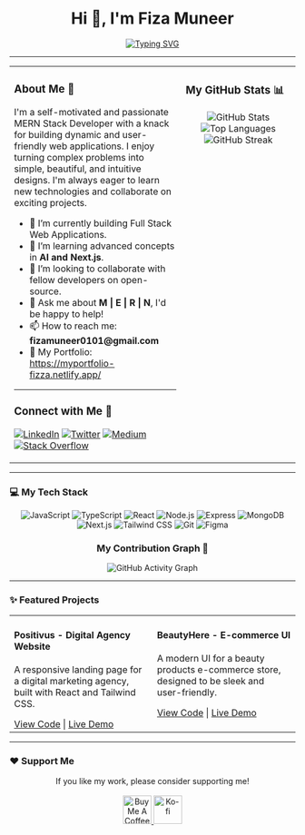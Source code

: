 <div align="center">
  <h1>Hi 👋, I'm Fiza Muneer</h1>
  <a href="https://git.io/typing-svg">
    <img src="https://readme-typing-svg.herokuapp.com?font=Fira+Code&size=25&pause=1000&color=3399FF¢er=true&width=500&lines=Passionate+MERN+Stack+Developer;Building+Digital+Experiences;From+Lahore,+Pakistan+%F0%9F%87%B5%F0%9F%87%B0" alt="Typing SVG" />
  </a>
</div>

<hr>

<table>
  <tr>
    <td valign="top" width="60%">
      <h3>About Me 🚀</h3>
      <p>
        I'm a self-motivated and passionate MERN Stack Developer with a knack for building dynamic and user-friendly web applications. I enjoy turning complex problems into simple, beautiful, and intuitive designs. I'm always eager to learn new technologies and collaborate on exciting projects.
      </p>
      <ul>
        <li>🔭 I’m currently building Full Stack Web Applications.</li>
        <li>🌱 I’m learning advanced concepts in <strong>AI and Next.js</strong>.</li>
        <li>👯 I’m looking to collaborate with fellow developers on open-source.</li>
        <li>💬 Ask me about <strong>M | E | R | N</strong>, I'd be happy to help!</li>
        <li>📫 How to reach me: <strong>fizamuneer0101@gmail.com</strong></li>
        <li>📄 My Portfolio: <a href="https://myportfolio-fizza.netlify.app/">https://myportfolio-fizza.netlify.app/</a></li>
      </ul>
      <hr>
      <h3>Connect with Me 🤝</h3>
      <p align="left">
        <a href="https://www.linkedin.com/in/fiza-muneer-aa054a316/" target="_blank"><img src="https://img.shields.io/badge/LinkedIn-0A66C2?style=for-the-badge&logo=linkedin&logoColor=white" alt="LinkedIn" /></a>
        <a href="https://twitter.com/@merndevfiza01" target="_blank"><img src="https://img.shields.io/badge/Twitter-1DA1F2?style=for-the-badge&logo=twitter&logoColor=white" alt="Twitter" /></a>
        <a href="https://medium.com/@fizamuneer0101" target="_blank"><img src="https://img.shields.io/badge/Medium-12100E?style=for-the-badge&logo=medium&logoColor=white" alt="Medium" /></a>
        <a href="https://stackoverflow.com/users/28674772/fiza-muneer" target="_blank"><img src="https://img.shields.io/badge/Stack_Overflow-F58025?style=for-the-badge&logo=stack-overflow&logoColor=white" alt="Stack Overflow" /></a>
      </p>
    </td>
    <td valign="top" width="40%">
      <h3>My GitHub Stats 📊</h3>
        <p align="center">
          <img src="https://github-readme-stats.vercel.app/api?username=fmughalishere&show_icons=true&theme=tokyonight&hide_border=true&include_all_commits=true&count_private=true" alt="GitHub Stats" />
          <br>
          <img src="https://github-readme-stats.vercel.app/api/top-langs?username=fmughalishere&show_icons=true&theme=tokyonight&hide_border=true&layout=compact" alt="Top Languages" />
          <br>
          <img src="https://github-readme-streak-stats.herokuapp.com/?user=fmughalishere&theme=tokyonight&hide_border=true" alt="GitHub Streak" />
        </p>
    </td>
  </tr>
</table>

<hr>

### 💻 My Tech Stack

<p align="center">
  <img src="https://img.shields.io/badge/JavaScript-F7DF1E?style=for-the-badge&logo=javascript&logoColor=black" alt="JavaScript" />
  <img src="https://img.shields.io/badge/TypeScript-3178C6?style=for-the-badge&logo=typescript&logoColor=white" alt="TypeScript" />
  <img src="https://img.shields.io/badge/React-61DAFB?style=for-the-badge&logo=react&logoColor=black" alt="React" />
  <img src="https://img.shields.io/badge/Node.js-339933?style=for-the-badge&logo=node.js&logoColor=white" alt="Node.js" />
  <img src="https://img.shields.io/badge/Express-000000?style=for-the-badge&logo=express&logoColor=white" alt="Express" />
  <img src="https://img.shields.io/badge/MongoDB-47A248?style=for-the-badge&logo=mongodb&logoColor=white" alt="MongoDB" />
  <img src="https://img.shields.io/badge/Next.js-000000?style=for-the-badge&logo=next.js&logoColor=white" alt="Next.js" />
  <img src="https://img.shields.io/badge/Tailwind_CSS-06B6D4?style=for-the-badge&logo=tailwind-css&logoColor=white" alt="Tailwind CSS" />
  <img src="https://img.shields.io/badge/Git-F05032?style=for-the-badge&logo=git&logoColor=white" alt="Git" />
  <img src="https://img.shields.io/badge/Figma-F24E1E?style=for-the-badge&logo=figma&logoColor=white" alt="Figma" />
</p>

<h3 align="center">My Contribution Graph 🐍</h3>
<p align="center">
  <img src="https://github-readme-activity-graph.vercel.app/graph?username=fmughalishere&theme=tokyonight&hide_border=true&bg_color=1a1b27" alt="GitHub Activity Graph" />
</p>

<hr>

### ✨ Featured Projects

<table>
  <tr>
    <td width="50%" valign="top">
      <h4>Positivus - Digital Agency Website</h4>
      <p>A responsive landing page for a digital marketing agency, built with React and Tailwind CSS.</p>
      <a href="https://github.com/fmughalishere/Positivus" target="_blank">View Code</a> | 
      <a href="https://fizzasproject.netlify.app/" target="_blank">Live Demo</a>
    </td>
    <td width="50%" valign="top">
      <h4>BeautyHere - E-commerce UI</h4>
      <p>A modern UI for a beauty products e-commerce store, designed to be sleek and user-friendly.</p>
      <a href="https://github.com/fmughalishere/Beauty-Here" target="_blank">View Code</a> | 
      <a href="https://beautyherebyfizza.netlify.app/" target="_blank">Live Demo</a>
    </td>
  </tr>
</table>

<hr>

### ❤️ Support Me

<p align="center">
  If you like my work, please consider supporting me!
  <br><br>
  <a href="https://coff.ee/fizamuneero">
    <img src="https://cdn.buymeacoffee.com/buttons/v2/default-yellow.png" height="50" alt="Buy Me A Coffee" />
  </a>
  <a href="https://ko-fi.com/fizamuneer">
    <img src="https://cdn.ko-fi.com/cdn/kofi3.png?v=3" height="50" alt="Ko-fi" />
  </a>
</p>
